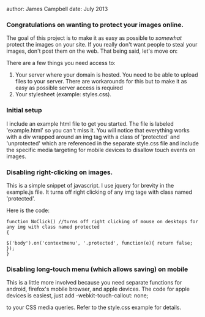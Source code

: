 author: James Campbell date: July 2013


### Congratulations on wanting to protect your images online. 

The goal of this project is to make it as easy as possible to _somewhat_ protect the images on your site. If you really don't want people to steal your images, don't post them on the web. That being said, let's move on:

There are a few things you need access to:

1. Your server where your domain is hosted. 
You need to be able to upload files to your server. There are workarounds for this but to make it as easy as possible server access is required
2. Your stylesheet (example: styles.css).


### Initial setup

I include an example html file to get you started. The file is labeled 'example.html' so you can't miss it.
You will notice that everything works with a div wrapped around an img tag with a class of 'protected' and 'unprotected' which are referenced in the separate style.css file and include the specific media targeting for mobile devices to disallow touch events on images.

### Disabling right-clicking on images.

This is a simple snippet of javascript. I use jquery for brevity in the example.js file. It turns off right clicking of any img tage with class named 'protected'. 

Here is the code:

	function NoClick() //turns off right clicking of mouse on desktops for any img with class named protected
	{

	$('body').on('contextmenu', '.protected', function(e){ return false; }); 
	}

### Disabling long-touch menu (which allows saving) on mobile

This is a little more involved because you need separate functions for android, firefox's mobile browser, and apple devices.
The code for apple devices is easiest, just add 
	-webkit-touch-callout: none;
	
to your CSS media queries. Refer to the style.css example for details.
